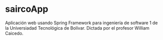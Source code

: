 # saircoApp
Aplicación web usando Spring Framework para ingeniería de software 1 de la Universiadad Tecnológica de Bolívar. Dictada por el profesor William Caicedo.
